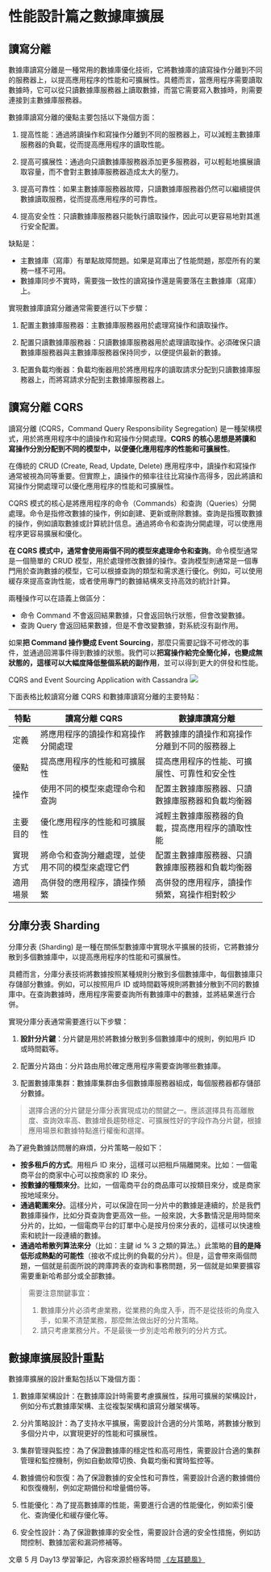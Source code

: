 # 性能設計篇之數據庫擴展

## 讀寫分離

數據庫讀寫分離是一種常用的數據庫優化技術，它將數據庫的讀寫操作分離到不同的服務器上，以提高應用程序的性能和可擴展性。具體而言，當應用程序需要讀取數據時，它可以從只讀數據庫服務器上讀取數據，而當它需要寫入數據時，則需要連接到主數據庫服務器。

數據庫讀寫分離的優點主要包括以下幾個方面：

1. 提高性能：通過將讀操作和寫操作分離到不同的服務器上，可以減輕主數據庫服務器的負載，從而提高應用程序的讀取性能。

2. 提高可擴展性：通過向只讀數據庫服務器添加更多服務器，可以輕鬆地擴展讀取容量，而不會對主數據庫服務器造成太大的壓力。

3. 提高可靠性：如果主數據庫服務器故障，只讀數據庫服務器仍然可以繼續提供數據讀取服務，從而提高應用程序的可靠性。

4. 提高安全性：只讀數據庫服務器只能執行讀取操作，因此可以更容易地對其進行安全配置。

缺點是：
* 主數據庫（寫庫）有單點故障問題。如果是寫庫出了性能問題，那麼所有的業務一樣不可用。
* 數據庫同步不實時，需要強一致性的讀寫操作還是需要落在主數據庫（寫庫）上。

實現數據庫讀寫分離通常需要進行以下步驟：

1. 配置主數據庫服務器：主數據庫服務器用於處理寫操作和讀取操作。

2. 配置只讀數據庫服務器：只讀數據庫服務器用於處理讀取操作。必須確保只讀數據庫服務器與主數據庫服務器保持同步，以便提供最新的數據。

3. 配置負載均衡器：負載均衡器用於將應用程序的讀取請求分配到只讀數據庫服務器上，而將寫請求分配到主數據庫服務器上。


## 讀寫分離 CQRS

讀寫分離 (CQRS，Command Query Responsibility Segregation) 是一種架構模式，用於將應用程序中的讀操作和寫操作分開處理。**CQRS 的核心思想是將讀和寫操作分別分配到不同的模型中，以便優化應用程序的性能和可擴展性**。

在傳統的 CRUD (Create, Read, Update, Delete) 應用程序中，讀操作和寫操作通常被視為同等重要。但實際上，讀操作的頻率往往比寫操作高得多，因此將讀和寫操作分開處理可以優化應用程序的性能和可擴展性。

CQRS 模式的核心是將應用程序的命令（Commands）和查詢（Queries）分開處理。命令是指修改數據的操作，例如創建、更新或刪除數據。查詢是指獲取數據的操作，例如讀取數據或計算統計信息。通過將命令和查詢分開處理，可以使應用程序更容易擴展和優化。

**在 CQRS 模式中，通常會使用兩個不同的模型來處理命令和查詢**。命令模型通常是一個簡單的 CRUD 模型，用於處理修改數據的操作。查詢模型則通常是一個專門用於查詢數據的模型，它可以根據查詢的類型和需求進行優化。例如，可以使用緩存來提高查詢性能，或者使用專門的數據結構來支持高效的統計計算。

兩種操作可以在語義上做區分：

* 命令 Command 不會返回結果數據，只會返回執行狀態，但會改變數據。
* 查詢 Query 會返回結果數據，但是不會改變數據，對系統沒有副作用。

如果**把 Command 操作變成 Event Sourcing**，那麼只需要記錄不可修改的事件，並通過回溯事件得到數據的狀態。我們可以**把寫操作給完全簡化掉，也變成無狀態的，這樣可以大幅度降低整個系統的副作用**，並可以得到更大的併發和性能。

CQRS and Event Sourcing Application with Cassandra
![](https://static001.geekbang.org/resource/image/ce/87/ceeb536d0fa15afa4f5fde0b2cbe7787.png?wh=831*339)

下面表格比較讀寫分離 CQRS 和數據庫讀寫分離的主要特點：

| 特點 | 讀寫分離 CQRS | 數據庫讀寫分離 |
| --- | --- | --- |
| 定義 | 將應用程序的讀操作和寫操作分開處理 | 將數據庫的讀操作和寫操作分離到不同的服務器上 |
| 優點 | 提高應用程序的性能和可擴展性 | 提高應用程序的性能、可擴展性、可靠性和安全性 |
| 操作 | 使用不同的模型來處理命令和查詢 | 配置主數據庫服務器、只讀數據庫服務器和負載均衡器 |
| 主要目的 | 優化應用程序的性能和可擴展性 | 減輕主數據庫服務器的負載，提高應用程序的讀取性能 |
| 實現方式 | 將命令和查詢分離處理，並使用不同的模型來處理它們 | 配置主數據庫服務器、只讀數據庫服務器和負載均衡器 |
| 適用場景 | 高併發的應用程序，讀操作頻繁 | 高併發的應用程序，讀操作頻繁，寫操作相對較少 |
 
## 分庫分表 Sharding

分庫分表 (Sharding) 是一種在關係型數據庫中實現水平擴展的技術，它將數據分散到多個數據庫中，以提高應用程序的性能和可擴展性。

具體而言，分庫分表技術將數據按照某種規則分散到多個數據庫中，每個數據庫只存儲部分數據。例如，可以按照用戶 ID 或時間戳等規則將數據分散到不同的數據庫中。在查詢數據時，應用程序需要查詢所有數據庫中的數據，並將結果進行合併。

實現分庫分表通常需要進行以下步驟：

1. **設計分片鍵**：分片鍵是用於將數據分散到多個數據庫中的規則，例如用戶 ID 或時間戳等。

2. 配置分片路由：分片路由用於確定應用程序需要查詢哪些數據庫。

3. 配置數據庫集群：數據庫集群由多個數據庫服務器組成，每個服務器都存儲部分數據。

> 選擇合適的分片鍵是分庫分表實現成功的關鍵之一。應該選擇具有高離散度、查詢效率高、數據增長趨勢穩定、可擴展性好的字段作為分片鍵，根據應用場景和數據特點進行權衡和選擇。

為了避免數據訪問層的麻煩，分片策略一般如下：

* **按多租戶的方式**。用租戶 ID 來分，這樣可以把租戶隔離開來。比如：一個電商平台的商家中心可以按商家的 ID 來分。
* **按數據的種類來分**。比如，一個電商平台的商品庫可以按類目來分，或是商家按地域來分。
* **通過範圍來分**。這樣分片，可以保證在同一分片中的數據是連續的，於是我們數據庫操作，比如分頁查詢會更高效一些。一般來說，大多數情況是用時間來分片的，比如，一個電商平台的訂單中心是按月份來分表的，這樣可以快速檢索和統計一段連續的數據。
* **通過哈希散列算法來分**（比如：主鍵 id % 3 之類的算法。）此策略的**目的是降低形成熱點的可能性**（接收不成比例的負載的分片）。但是，這會帶來兩個問題，一個就是前面所說的跨庫跨表的查詢和事務問題，另一個就是如果要擴容需要重新哈希部分或全部數據。
> 需要注意關鍵事宜：
> 1. 數據庫分片必須考慮業務，從業務的角度入手，而不是從技術的角度入手，如果不清楚業務，那麼無法做出好的分片策略。
> 2. 請只考慮業務分片。不是最後一步別走哈希散列的分片方式。

## 數據庫擴展設計重點

數據庫擴展的設計重點包括以下幾個方面：

1. 數據庫架構設計：在數據庫設計時需要考慮擴展性，採用可擴展的架構設計，例如分布式數據庫架構、主從複製架構和讀寫分離架構等。

2. 分片策略設計：為了支持水平擴展，需要設計合適的分片策略，將數據分散到多個分片中，以實現更好的性能和可擴展性。

3. 集群管理與監控：為了保證數據庫的穩定性和高可用性，需要設計合適的集群管理和監控機制，例如自動故障切換、負載均衡和實時監控等。

4. 數據備份和恢復：為了保證數據的安全性和可靠性，需要設計合適的數據備份和恢復機制，例如定期備份和增量備份等。

5. 性能優化：為了提高數據庫的性能，需要進行合適的性能優化，例如索引優化、查詢優化和緩存優化等。

6. 安全性設計：為了保證數據庫的安全性，需要設計合適的安全性措施，例如訪問控制、數據加密和漏洞修補等。

文章 5 月 Day13 學習筆記，內容來源於極客時間 [《左耳聽風》](http://gk.link/a/123iv)
